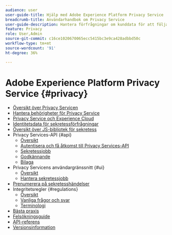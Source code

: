 ```yaml
---
audience: user
user-guide-title: Hjälp med Adobe Experience Platform Privacy Service
breadcrumb-title: Användarhandbok om Privacy Service
user-guide-description: Hantera förfrågningar om kunddata för att följa juridiska integritetsregler som GDPR och CCPA.
feature: Privacy
role: User,Admin
source-git-commit: c16ce1020670065ecc5415bc3e9ca428adbbd50c
workflow-type: tm+mt
source-wordcount: '91'
ht-degree: 36%

---
```



# Adobe Experience Platform Privacy Service {#privacy}

* [Översikt över Privacy Servicen](./home.md)
* [Hantera behörigheter för Privacy Service](./permissions.md)
* [Privacy Service och Experience Cloud](./experience-cloud-apps.md)
* [Identitetsdata för sekretessförfrågningar](./identity-data.md)
* [Översikt över JS-bibliotek för sekretess](./js-library.md)
* Privacy Services-API {#api}
   * [Översikt](./api/overview.md)
   * [Autentisera och få åtkomst till Privacy Services-API](./api/getting-started.md)
   * [Sekretessjobb](./api/privacy-jobs.md)
   * [Godkännande](./api/consent.md)
   * [Bilaga](./api/appendix.md)
* Privacy Servicens användargränssnitt {#ui}
   * [Översikt](./ui/overview.md)
   * [Hantera sekretessjobb](./ui/user-guide.md)
* [Prenumerera på sekretesshändelser](./privacy-events.md)
* Integritetsregler {#regulations}
   * [Översikt](./regulations/overview.md)
   * [Vanliga frågor och svar](./regulations/faq.md)
   * [Terminologi](./regulations/terminology.md)
* [Bästa praxis](./best-practices.md)
* [Felsökningsguide](./troubleshooting-guide.md)
* [API-referens](https://www.adobe.io/experience-platform-apis/references/privacy-service/)
* [Versionsinformation](./release-notes.md)
